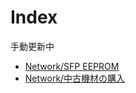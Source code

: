 # Index
手動更新中
- [Network/SFP EEPROM](network/sfp_eeprom.md)
- [Network/中古機材の購入](network/buy_used_device.md)
